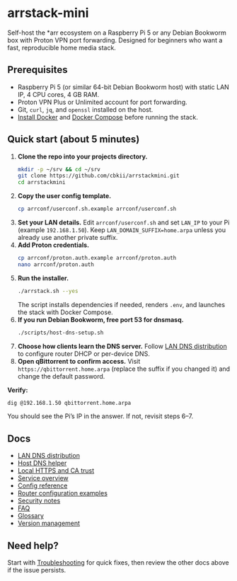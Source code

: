 # arrstack-mini

Self-host the *arr ecosystem on a Raspberry Pi 5 or any Debian Bookworm box with Proton VPN port forwarding. Designed for beginners who want a fast, reproducible home media stack.

## Prerequisites
- Raspberry Pi 5 (or similar 64-bit Debian Bookworm host) with static LAN IP, 4 CPU cores, 4 GB RAM.
- Proton VPN Plus or Unlimited account for port forwarding.
- Git, `curl`, `jq`, and `openssl` installed on the host.
- [Install Docker](https://docs.docker.com/engine/install/) and [Docker Compose](https://docs.docker.com/engine/install/#dockers-compose-plugin) before running the stack.

## Quick start (about 5 minutes)
1. **Clone the repo into your projects directory.**
   ```bash
   mkdir -p ~/srv && cd ~/srv
   git clone https://github.com/cbkii/arrstackmini.git
   cd arrstackmini
   ```
2. **Copy the user config template.**
   ```bash
   cp arrconf/userconf.sh.example arrconf/userconf.sh
   ```
3. **Set your LAN details.** Edit `arrconf/userconf.sh` and set `LAN_IP` to your Pi (example `192.168.1.50`). Keep `LAN_DOMAIN_SUFFIX=home.arpa` unless you already use another private suffix.
4. **Add Proton credentials.**
   ```bash
   cp arrconf/proton.auth.example arrconf/proton.auth
   nano arrconf/proton.auth
   ```
5. **Run the installer.**
   ```bash
   ./arrstack.sh --yes
   ```
   The script installs dependencies if needed, renders `.env`, and launches the stack with Docker Compose.
6. **If you run Debian Bookworm, free port 53 for dnsmasq.**
   ```bash
   ./scripts/host-dns-setup.sh
   ```
7. **Choose how clients learn the DNS server.** Follow [LAN DNS distribution](docs/lan-dns.md) to configure router DHCP or per-device DNS.
8. **Open qBittorrent to confirm access.** Visit `https://qbittorrent.home.arpa` (replace the suffix if you changed it) and change the default password.

**Verify:**
```bash
dig @192.168.1.50 qbittorrent.home.arpa
```
You should see the Pi’s IP in the answer. If not, revisit steps 6–7.

## Docs
- [LAN DNS distribution](docs/lan-dns.md)
- [Host DNS helper](docs/host-dns-helper.md)
- [Local HTTPS and CA trust](docs/https-and-ca.md)
- [Service overview](docs/services.md)
- [Config reference](docs/config.md)
- [Router configuration examples](docs/router-examples.md)
- [Security notes](docs/security-notes.md)
- [FAQ](docs/faq.md)
- [Glossary](docs/glossary.md)
- [Version management](docs/VERSION_MANAGEMENT.md)

## Need help?
Start with [Troubleshooting](docs/troubleshooting.md) for quick fixes, then review the other docs above if the issue persists.
